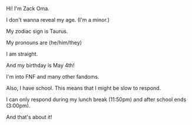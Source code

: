 Hi! I'm Zack Oma.

I don't wanna reveal my age. (I'm a minor.)

My zodiac sign is Taurus.

My pronouns are (he/him/they)

I am straight.

And my birthday is May 4th!

I'm into FNF and many other fandoms.

Also, I have school. This means that I might be slow to respond.

I can only respond during my lunch break (11:50pm) and after school ends (3:00pm).

And that's about it!
